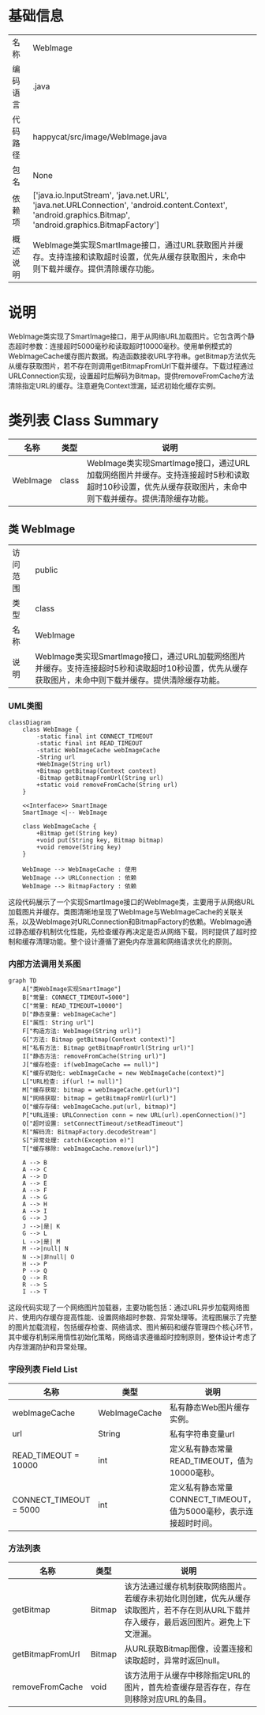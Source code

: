 # 基础信息

|      |      |
|------|------|
| 名称 | WebImage |
| 编码语言 | .java |
| 代码路径 | happycat/src/image/WebImage.java |
| 包名 | None |
| 依赖项 | ['java.io.InputStream', 'java.net.URL', 'java.net.URLConnection', 'android.content.Context', 'android.graphics.Bitmap', 'android.graphics.BitmapFactory'] |
| 概述说明 | WebImage类实现SmartImage接口，通过URL获取图片并缓存。支持连接和读取超时设置，优先从缓存获取图片，未命中则下载并缓存。提供清除缓存功能。 |

# 说明

WebImage类实现了SmartImage接口，用于从网络URL加载图片。它包含两个静态超时参数：连接超时5000毫秒和读取超时10000毫秒。使用单例模式的WebImageCache缓存图片数据。构造函数接收URL字符串。getBitmap方法优先从缓存获取图片，若不存在则调用getBitmapFromUrl下载并缓存。下载过程通过URLConnection实现，设置超时后解码为Bitmap。提供removeFromCache方法清除指定URL的缓存。注意避免Context泄漏，延迟初始化缓存实例。

# 类列表 Class Summary

| 名称   | 类型  | 说明 |
|-------|------|-------------|
| WebImage | class | WebImage类实现SmartImage接口，通过URL加载网络图片并缓存。支持连接超时5秒和读取超时10秒设置，优先从缓存获取图片，未命中则下载并缓存。提供清除缓存功能。 |



## 类 WebImage

|      |      |
|------|------|
| 访问范围 | public |
| 类型 | class |
| 名称 | WebImage |
| 说明 | WebImage类实现SmartImage接口，通过URL加载网络图片并缓存。支持连接超时5秒和读取超时10秒设置，优先从缓存获取图片，未命中则下载并缓存。提供清除缓存功能。 |


### UML类图

```mermaid
classDiagram
    class WebImage {
        -static final int CONNECT_TIMEOUT
        -static final int READ_TIMEOUT
        -static WebImageCache webImageCache
        -String url
        +WebImage(String url)
        +Bitmap getBitmap(Context context)
        -Bitmap getBitmapFromUrl(String url)
        +static void removeFromCache(String url)
    }

    <<Interface>> SmartImage
    SmartImage <|-- WebImage

    class WebImageCache {
        +Bitmap get(String key)
        +void put(String key, Bitmap bitmap)
        +void remove(String key)
    }

    WebImage --> WebImageCache : 使用
    WebImage --> URLConnection : 依赖
    WebImage --> BitmapFactory : 依赖
```

这段代码展示了一个实现SmartImage接口的WebImage类，主要用于从网络URL加载图片并缓存。类图清晰地呈现了WebImage与WebImageCache的关联关系，以及WebImage对URLConnection和BitmapFactory的依赖。WebImage通过静态缓存机制优化性能，先检查缓存再决定是否从网络下载，同时提供了超时控制和缓存清理功能。整个设计遵循了避免内存泄漏和网络请求优化的原则。


### 内部方法调用关系图

```mermaid
graph TD
    A["类WebImage实现SmartImage"]
    B["常量: CONNECT_TIMEOUT=5000"]
    C["常量: READ_TIMEOUT=10000"]
    D["静态变量: webImageCache"]
    E["属性: String url"]
    F["构造方法: WebImage(String url)"]
    G["方法: Bitmap getBitmap(Context context)"]
    H["私有方法: Bitmap getBitmapFromUrl(String url)"]
    I["静态方法: removeFromCache(String url)"]
    J["缓存检查: if(webImageCache == null)"]
    K["缓存初始化: webImageCache = new WebImageCache(context)"]
    L["URL检查: if(url != null)"]
    M["缓存获取: bitmap = webImageCache.get(url)"]
    N["网络获取: bitmap = getBitmapFromUrl(url)"]
    O["缓存存储: webImageCache.put(url, bitmap)"]
    P["URL连接: URLConnection conn = new URL(url).openConnection()"]
    Q["超时设置: setConnectTimeout/setReadTimeout"]
    R["解码流: BitmapFactory.decodeStream"]
    S["异常处理: catch(Exception e)"]
    T["缓存移除: webImageCache.remove(url)"]

    A --> B
    A --> C
    A --> D
    A --> E
    A --> F
    A --> G
    A --> H
    A --> I
    G --> J
    J -->|是| K
    G --> L
    L -->|是| M
    M -->|null| N
    N -->|非null| O
    H --> P
    P --> Q
    Q --> R
    R --> S
    I --> T
```

这段代码实现了一个网络图片加载器，主要功能包括：通过URL异步加载网络图片、使用内存缓存提高性能、设置网络超时参数、异常处理等。流程图展示了完整的图片加载流程，包括缓存检查、网络请求、图片解码和缓存管理四个核心环节，其中缓存机制采用惰性初始化策略，网络请求遵循超时控制原则，整体设计考虑了内存泄漏防护和异常处理。

### 字段列表 Field List

| 名称  | 类型  | 说明 |
|-------|-------|------|
| webImageCache | WebImageCache | 私有静态Web图片缓存实例。 |
| url | String | 私有字符串变量url |
| READ_TIMEOUT = 10000 | int | 定义私有静态常量READ_TIMEOUT，值为10000毫秒。 |
| CONNECT_TIMEOUT = 5000 | int | 定义私有静态常量CONNECT_TIMEOUT，值为5000毫秒，表示连接超时时间。 |

### 方法列表

| 名称  | 类型  | 说明 |
|-------|-------|------|
| getBitmap | Bitmap | 该方法通过缓存机制获取网络图片。若缓存未初始化则创建，优先从缓存读取图片，若不存在则从URL下载并存入缓存，最后返回图片。避免上下文泄漏。 |
| getBitmapFromUrl | Bitmap | 从URL获取Bitmap图像，设置连接和读取超时，异常时返回null。 |
| removeFromCache | void | 该方法用于从缓存中移除指定URL的图片，首先检查缓存是否存在，存在则移除对应URL的条目。 |




